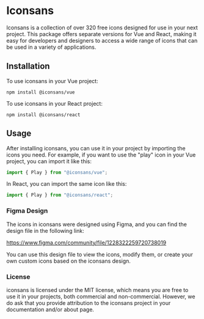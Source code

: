# Iconsans

Iconsans is a collection of over 320 free icons designed for use in your next project. This package offers separate versions for Vue and React, making it easy for developers and designers to access a wide range of icons that can be used in a variety of applications.

## Installation

To use iconsans in your Vue project:

```
npm install @iconsans/vue
```

To use iconsans in your React project:

```
npm install @iconsans/react
```

## Usage

After installing iconsans, you can use it in your project by importing the icons you need. For example, if you want to use the "play" icon in your Vue project, you can import it like this:

```js
import { Play } from "@iconsans/vue";
```

In React, you can import the same icon like this:

```js
import { Play } from "@iconsans/react";
```

### Figma Design

The icons in iconsans were designed using Figma, and you can find the design file in the following link:

https://www.figma.com/community/file/1228322259720738019

You can use this design file to view the icons, modify them, or create your own custom icons based on the iconsans design.

### License

iconsans is licensed under the MIT license, which means you are free to use it in your projects, both commercial and non-commercial. However, we do ask that you provide attribution to the iconsans project in your documentation and/or about page.
